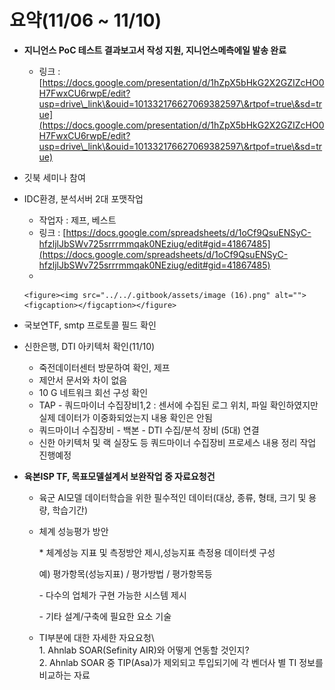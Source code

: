 # 요약(11/06 \~ 11/10)



*   **지니언스 PoC 테스트 결과보고서 작성 지원, 지니언스메측에일 발송 완료**

    * 링크 : [https://docs.google.com/presentation/d/1hZpX5bHkG2X2GZIZcHO0H7FwxCU6rwpE/edit?usp=drive\_link\&ouid=101332176627069382597\&rtpof=true\&sd=true](https://docs.google.com/presentation/d/1hZpX5bHkG2X2GZIZcHO0H7FwxCU6rwpE/edit?usp=drive\_link\&ouid=101332176627069382597\&rtpof=true\&sd=true)


* 깃북 세미나 참여
* IDC환경, 분석서버 2대 포맷작업
  * 작업자 : 제프, 베스트
  * 링크 : [https://docs.google.com/spreadsheets/d/1oCf9QsuENSyC-hfzljlJbSWv725srrrmmqak0NEziug/edit#gid=41867485](https://docs.google.com/spreadsheets/d/1oCf9QsuENSyC-hfzljlJbSWv725srrrmmqak0NEziug/edit#gid=41867485)
  *

      <figure><img src="../../.gitbook/assets/image (16).png" alt=""><figcaption></figcaption></figure>
* 국보연TF, smtp 프로토콜 필드 확인
* 신한은행, DTI 아키텍처 확인(11/10)
  * 죽전데이터센터 방문하여 확인, 제프
  * 제안서 문서와 차이 없음
  * 10 G 네트워크 회선 구성 확인
  * TAP - 쿼드마이너 수집장비1,2 : 센서에 수집된 로그 위치, 파일 확인하였지만 실제 데이터가 이중화되었는지 내용 확인은 안됨
  * 쿼드마이너 수집장비 - 백본 - DTI 수집/분석 장비 (5대) 연결&#x20;
  * 신한 아키텍처 및 랙 실장도 등 쿼드마이너 수집장비 프로세스 내용 정리 작업 진행예정
* **육본ISP TF, 목표모델설계서 보완작업 중 자료요청건**
  * 육군 AI모델 데이터학습을 위한 필수적인 데이터(대상, 종류, 형태, 크기 및 용량, 학습기간)&#x20;
  *   체계 성능평가 방안

      \* 체계성능 지표 및 측정방안 제시,성능지표 측정용 데이터셋 구성

      예) 평가항목(성능지표) / 평가방법 / 평가항목등

      \- 다수의 업체가 구현 가능한 시스템 제시

      \- 기타 설계/구축에 필요한 요소 기술
  * TI부분에 대한 자세한 자요요청\\\
    1\. Ahnlab SOAR(Sefinity AIR)와 어떻게 연동할 것인지?\
    2\. Ahnlab SOAR 중 TIP(Asa)가 제외되고 투입되기에 각 벤더사 별 TI 정보를 비교하는 자료
